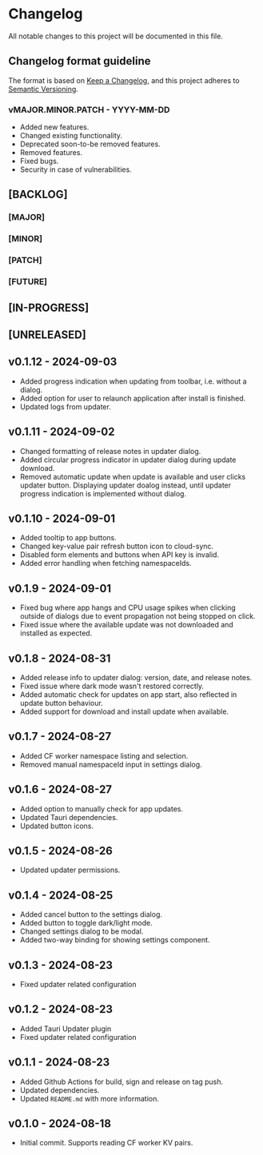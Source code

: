 # Changelog
All notable changes to this project will be documented in this file.

## Changelog format guideline
The format is based on [Keep a Changelog](https://keepachangelog.com/en/1.0.0/),
and this project adheres to [Semantic Versioning](https://semver.org/spec/v2.0.0.html).

### vMAJOR.MINOR.PATCH - YYYY-MM-DD

- Added new features.
- Changed existing functionality.
- Deprecated soon-to-be removed features.
- Removed features.
- Fixed bugs.
- Security in case of vulnerabilities.

## [BACKLOG]

### [MAJOR]

### [MINOR]

### [PATCH]

### [FUTURE]

## [IN-PROGRESS]

## [UNRELEASED]

## v0.1.12 - 2024-09-03
- Added progress indication when updating from toolbar, i.e. without a dialog.
- Added option for user to relaunch application after install is finished.
- Updated logs from updater.

## v0.1.11 - 2024-09-02
- Changed formatting of release notes in updater dialog.
- Added circular progress indicator in updater dialog during update download.
- Removed automatic update when update is available and user clicks updater button. Displaying updater doalog instead, until updater progress indication is implemented without dialog.

## v0.1.10 - 2024-09-01
- Added tooltip to app buttons.
- Changed key-value pair refresh button icon to cloud-sync.
- Disabled form elements and buttons when API key is invalid.
- Added error handling when fetching namespaceIds.

## v0.1.9 - 2024-09-01
- Fixed bug where app hangs and CPU usage spikes when clicking outside of dialogs due to event propagation not being stopped on click.
- Fixed issue where the available update was not downloaded and installed as expected.

## v0.1.8 - 2024-08-31
- Added release info to updater dialog: version, date, and release notes.
- Fixed issue where dark mode wasn't restored correctly.
- Added automatic check for updates on app start, also reflected in update button behaviour.
- Added support for download and install update when available.

## v0.1.7 - 2024-08-27
- Added CF worker namespace listing and selection.
- Removed manual namespaceId input in settings dialog.

## v0.1.6 - 2024-08-27
- Added option to manually check for app updates.
- Updated Tauri dependencies.
- Updated button icons.

## v0.1.5 - 2024-08-26
- Updated updater permissions.

## v0.1.4 - 2024-08-25
- Added cancel button to the settings dialog.
- Added button to toggle dark/light mode.
- Changed settings dialog to be modal.
- Added two-way binding for showing settings component.

## v0.1.3 - 2024-08-23
- Fixed updater related configuration

## v0.1.2 - 2024-08-23
- Added Tauri Updater plugin
- Fixed updater related configuration

## v0.1.1 - 2024-08-23
- Added Github Actions for build, sign and release on tag push.
- Updated dependencies.
- Updated `README.md` with more information.

## v0.1.0 - 2024-08-18
- Initial commit. Supports reading CF worker KV pairs.
